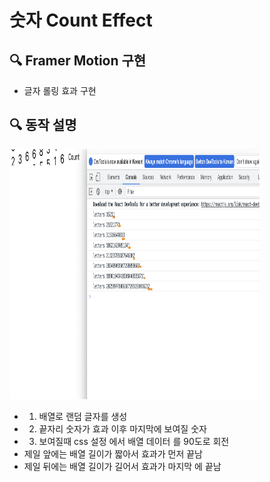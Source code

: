 # 숫자 Count Effect

## 🔍 Framer Motion 구현

- 글자 롤링 효과 구현

## 🔍 동작 설명

<img src="/process1.png" width="400" height="400">

- 1. 배열로 랜덤 글자를 생성
- 2. 끝자리 숫자가 효과 이후 마지막에 보여질 숫자
- 3. 보여질때 css 설정 에서 배열 데이터 를 90도로 회전
- 제일 앞에는 배열 길이가 짧아서 효과가 먼저 끝남
- 제일 뒤에는 배열 길이가 길어서 효과가 마지막 에 끝남
